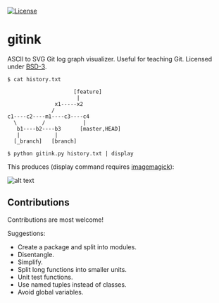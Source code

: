 [![License](https://img.shields.io/badge/license-%20BSD--3-blue.svg)](../master/LICENSE)


# gitink

ASCII to SVG Git log graph visualizer.
Useful for teaching Git.
Licensed under [BSD-3](../master/LICENSE).

```shell
$ cat history.txt

                     [feature]
                      |
               x1-----x2
              /
c1----c2----m1----c3----c4
  \        /            |
   b1----b2----b3      [master,HEAD]
   |           |
  [_branch]   [branch]

$ python gitink.py history.txt | display
```

This produces (display command requires [imagemagick](https://www.imagemagick.org)):

![alt text](https://github.com/bast/gitink/raw/master/img/history.jpg "Git log graph example")



## Contributions

Contributions are most welcome!

Suggestions:

- Create a package and split into modules.
- Disentangle.
- Simplify.
- Split long functions into smaller units.
- Unit test functions.
- Use named tuples instead of classes.
- Avoid global variables.
